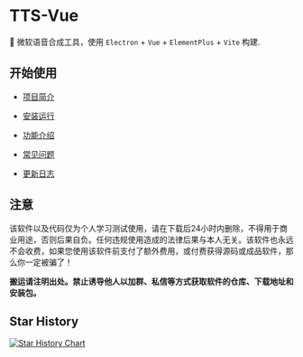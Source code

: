 # TTS-Vue

🎤 微软语音合成工具，使用 `Electron` + `Vue` + `ElementPlus` + `Vite` 构建.

## 开始使用

- [项目简介](https://loker-page.lgwawork.com/guide/intro.html)

- [安装运行](https://loker-page.lgwawork.com/guide/install.html)

- [功能介绍](https://loker-page.lgwawork.com/guide/features.html)

- [常见问题](https://loker-page.lgwawork.com/guide/qa.html)

- [更新日志](https://loker-page.lgwawork.com/guide/update.html)

## 注意

该软件以及代码仅为个人学习测试使用，请在下载后24小时内删除，不得用于商业用途，否则后果自负。任何违规使用造成的法律后果与本人无关。该软件也永远不会收费，如果您使用该软件前支付了额外费用，或付费获得源码或成品软件，那么你一定被骗了！

**搬运请注明出处。禁止诱导他人以加群、私信等方式获取软件的仓库、下载地址和安装包。**

## Star History

[![Star History Chart](https://api.star-history.com/svg?repos=LokerL/tts-vue&type=Date)](https://star-history.com/#LokerL/tts-vue&Date)
